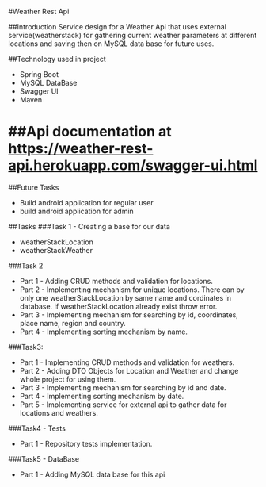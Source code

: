 #Weather Rest Api

##Introduction
Service design for a Weather Api that uses external service(weatherstack) for gathering current weather parameters at different locations and saving then on MySQL data base for future uses.

##Technology used in project
- Spring Boot
- MySQL DataBase
- Swagger UI
- Maven

##Api documentation at https://weather-rest-api.herokuapp.com/swagger-ui.html
=======

##Future Tasks
- Build android application for regular user
- build android application for admin

##Tasks
###Task 1 - Creating a base for our data
- weatherStackLocation
- weatherStackWeather

###Task 2
- Part 1 - Adding CRUD methods and validation for locations.
- Part 2 - 
Implementing mechanism for unique locations. There can by only one weatherStackLocation by same name and cordinates in database. If weatherStackLocation already exist throw error.
- Part 3 -
Implementing mechanism for searching by id, coordinates, place name, region and country.
- Part 4 -
Implementing sorting mechanism by name.

###Task3:
- Part 1 -
Implementing CRUD methods and validation for weathers.
- Part 2 -
Adding DTO Objects for Location and Weather and change whole project for using them.
- Part 3 -
Implementing mechanism for searching by id and date.
- Part 4 -
Implementing sorting mechanism by date.
- Part 5 -
Implementing service for external api to gather data for locations and weathers.

###Task4 - Tests
- Part 1 -
Repository tests implementation.

###Task5 - DataBase
- Part 1 -
Adding MySQL data base for this api
